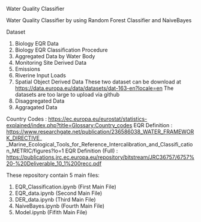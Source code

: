 Water Quality Classifier

Water Quality Classifier by using Random Forest Classifier and NaiveBayes

Dataset 
1. Biology EQR Data
2. Biology EQR Classification Procedure
3. Aggregated Data by Water Body
4. Monitoring Site Derived Data
5. Emissions
6. Riverine Input Loads
7. Spatial Object Derived Data
These two dataset can be download at https://data.europa.eu/data/datasets/dat-163-en?locale=en
The datasets are too large to upload via github
8. Disaggregated Data 
9. Aggragated Data

Country Codes         : https://ec.europa.eu/eurostat/statistics-explained/index.php?title=Glossary:Country_codes
EQR Definition        : https://www.researchgate.net/publication/236586038_WATER_FRAMEWORK_DIRECTIVE_ _Marine_Ecological_Tools_for_Reference_Intercalibration_and_Classifi_cation_METRIC/figures?lo=1
EQR Definition (Full) : https://publications.jrc.ec.europa.eu/repository/bitstream/JRC36757/6757%20-%20Deliverable_10_1%200recc.pdf

These repository contain 5 main files:
1. EQR_Classification.ipynb (First Main File)
2. EQR_data.ipynb           (Second Main File)
3. DER_data.ipynb           (Third Main File)
4. NaiveBayes.ipynb         (Fourth Main File)
5. Model.ipynb              (Fifith Main File)
